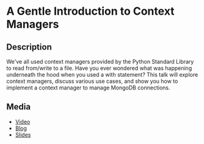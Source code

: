 # A Gentle Introduction to Context Managers

## Description

We've all used context managers provided by the Python Standard Library to read from/write to a file. Have you ever wondered what was happening underneath the hood when you used a with statement? This talk will explore context managers, discuss various use cases, and show you how to implement a context manager to manage MongoDB connections.

## Media
- [Video](https://www.youtube.com/watch?v=hy-O0Qpr_Us)
- [Blog](https://alysivji.github.io/managing-resources-with-context-managers-pythonic.html)
- [Slides](http://bit.ly/context-manager-chipy)
